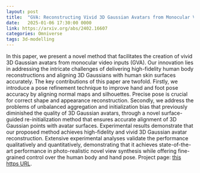 ```yaml
---
layout: post
title:  "GVA: Reconstructing Vivid 3D Gaussian Avatars from Monocular Videos"
date:   2025-01-06 17:30:00 0000
link: https://arxiv.org/abs/2402.16607
categories: Omniverse
tags: 3d-modelling
---
```


In this paper, we present a novel method that facilitates the creation of vivid 3D Gaussian avatars from monocular video inputs (GVA). Our innovation lies in addressing the intricate challenges of delivering high-fidelity human body reconstructions and aligning 3D Gaussians with human skin surfaces accurately. The key contributions of this paper are twofold. Firstly, we introduce a pose refinement technique to improve hand and foot pose accuracy by aligning normal maps and silhouettes. Precise pose is crucial for correct shape and appearance reconstruction. Secondly, we address the problems of unbalanced aggregation and initialization bias that previously diminished the quality of 3D Gaussian avatars, through a novel surface-guided re-initialization method that ensures accurate alignment of 3D Gaussian points with avatar surfaces. Experimental results demonstrate that our proposed method achieves high-fidelity and vivid 3D Gaussian avatar reconstruction. Extensive experimental analyses validate the performance qualitatively and quantitatively, demonstrating that it achieves state-of-the-art performance in photo-realistic novel view synthesis while offering fine-grained control over the human body and hand pose. Project page: [this https URL](https://3d-aigc.github.io/GVA/).